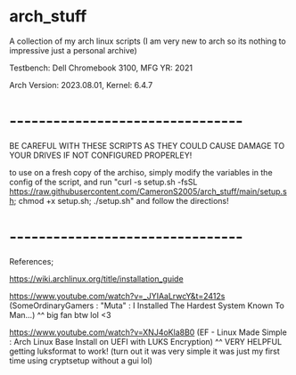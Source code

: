 # arch_stuff
A collection of my arch linux scripts (I am very new to arch so its nothing to impressive just a personal archive)

Testbench: Dell Chromebook 3100, MFG YR: 2021

Arch Version: 2023.08.01, Kernel: 6.4.7

# -------------------------------- #

BE CAREFUL WITH THESE SCRIPTS AS THEY COULD CAUSE DAMAGE TO YOUR DRIVES IF NOT CONFIGURED PROPERLEY!

to use on a fresh copy of the archiso, simply modify the variables in the config of the script, and run "curl -s setup.sh -fsSL https://raw.githubusercontent.com/CameronS2005/arch_stuff/main/setup.sh; chmod +x setup.sh; ./setup.sh" and follow the directions!

# -------------------------------- #

References;

https://wiki.archlinux.org/title/installation_guide

https://www.youtube.com/watch?v=_JYIAaLrwcY&t=2412s 
(SomeOrdinaryGamers : "Muta" : I Installed The Hardest System Known To Man...)
^^ big fan btw lol <3

https://www.youtube.com/watch?v=XNJ4oKla8B0 
(EF - Linux Made Simple : Arch Linux Base Install on UEFI with LUKS Encryption)
^^ VERY HELPFUL getting luksformat to work! (turn out it was very simple it was just my first time using cryptsetup without a gui lol)
